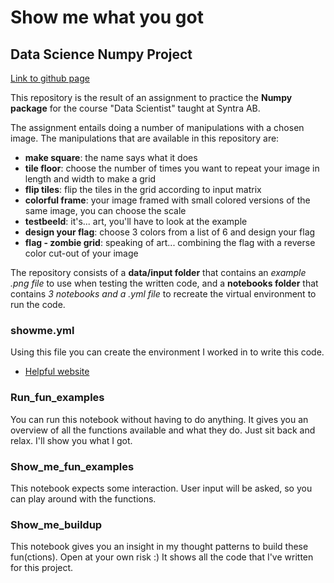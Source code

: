 # Show me what you got
## Data Science Numpy Project

[Link to github page](https://github.com/SarahDC7/Show_me_what_you_got)

This repository is the result of an assignment to practice the **Numpy package** for the course "Data Scientist" taught at Syntra AB.

The assignment entails doing a number of manipulations with a chosen image. The manipulations that are available in this repository are:
- **make square**: the name says what it does
- **tile floor**: choose the number of times you want to repeat your image in length and width to make a grid
- **flip tiles**: flip the tiles in the grid according to input matrix
- **colorful frame**: your image framed with small colored versions of the same image, you can choose the scale
- **testbeeld**: it's... art, you'll have to look at the example
- **design your flag**: choose 3 colors from a list of 6 and design your flag
- **flag - zombie grid**: speaking of art... combining the flag with a reverse color cut-out of your image

The repository consists of a **data/input folder** that contains an *example .png file* to use when testing the written code,
and a **notebooks folder** that contains *3 notebooks and a .yml file* to recreate the virtual environment to run the code.


### showme.yml

Using this file you can create the environment I worked in to write this code.
- [Helpful website](https://conda.io/projects/conda/en/latest/user-guide/tasks/manage-environments.html#creating-an-environment-from-an-environment-yml-file)

### Run_fun_examples
You can run this notebook without having to do anything. It gives you an overview of all the functions available and what they do.
Just sit back and relax. I'll show you what I got.

### Show_me_fun_examples
This notebook expects some interaction. User input will be asked, so you can play around with the functions.

### Show_me_buildup
This notebook gives you an insight in my thought patterns to build these fun(ctions). Open at your own risk :)
It shows all the code that I've written for this project.
